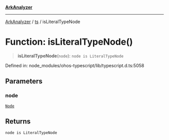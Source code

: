 [**ArkAnalyzer**](../../../../README.md)

***

[ArkAnalyzer](../../../../globals.md) / [ts](../README.md) / isLiteralTypeNode

# Function: isLiteralTypeNode()

> **isLiteralTypeNode**(`node`): `node is LiteralTypeNode`

Defined in: node\_modules/ohos-typescript/lib/typescript.d.ts:5058

## Parameters

### node

[`Node`](../interfaces/Node.md)

## Returns

`node is LiteralTypeNode`
